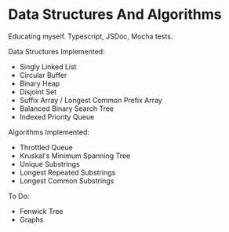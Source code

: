 # Data Structures And Algorithms

Educating myself. Typescript, JSDoc, Mocha tests.


Data Structures Implemented:
* Singly Linked List
* Circular Buffer
* Binary Heap
* Disjoint Set
* Suffix Array / Longest Common Prefix Array
* Balanced Binary Search Tree
* Indexed Priority Queue


Algorithms Implemented:
* Throttled Queue
* Kruskal's Minimum Spanning Tree
* Unique Substrings
* Longest Repeated Substrings
* Longest Common Substrings


To Do:
* Fenwick Tree
* Graphs